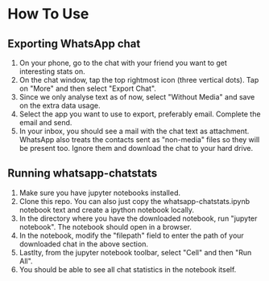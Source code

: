 # How To Use

## Exporting WhatsApp chat
1. On your phone, go to the chat with your friend you want to get interesting stats on.
2. On the chat window, tap the top rightmost icon (three vertical dots). Tap on "More" and then select "Export Chat".
3. Since we only analyse text as of now, select "Without Media" and save on the extra data usage.
4. Select the app you want to use to export, preferably email. Complete the email and send.
5. In your inbox, you should see a mail with the chat text as attachment. WhatsApp also treats the contacts sent as "non-media" files so they will be present too. Ignore them and download the chat to your hard drive.

## Running whatsapp-chatstats
1. Make sure you have jupyter notebooks installed.
2. Clone this repo. You can also just copy the whatsapp-chatstats.ipynb notebook text and create a ipython notebook locally.
3. In the directory where you have the downloaded notebook, run "jupyter notebook". The notebook should open in a browser. 
4. In the notebook, modify the "filepath" field to enter the path of your downloaded chat in the above section.
5. Lastlty, from the jupyter notebook toolbar, select "Cell" and then "Run All".
6. You should be able to see all chat statistics in the notebook itself.

